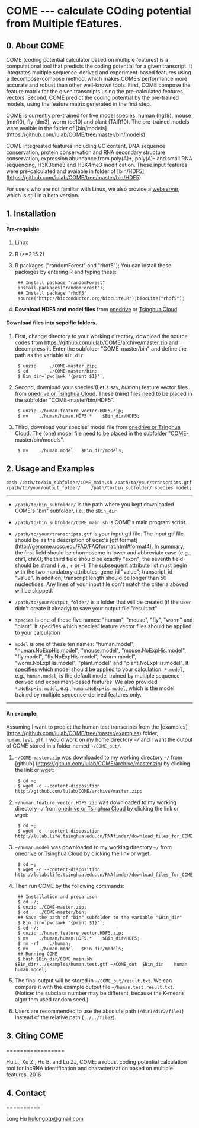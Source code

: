 # COME --- calculate COding potential from Multiple fEatures.

## 0. About COME

COME (coding potential calculator based on multiple features) is a computational tool that predicts the coding potential for a given transcript. It integrates multiple sequence-derived and experiment-based features using a decompose-compose method, which makes COME’s performance more accurate and robust than other well-known tools. First, COME compose the feature matrix for the given transcripts using the pre-calculated features vectors. Second, COME predict the coding potential by the pre-trained models, using the feature matrix generated in the first step.

COME is currently pre-trained for five model species: human (hg19), mouse (mm10), fly (dm3), worm (ce10) and plant (TAIR10). The pre-trained models were avaible in the folder of [bin/models] (https://github.com/lulab/COME/tree/master/bin/models)

COME integreated features including GC content, DNA sequence conservation, protein conservation and RNA secondary structure conservation, expression abundance from poly(A)+, poly(A)- and small RNA sequencing, H3K36me3 and H3K4me3 modification. These input features were pre-calculated and avaiable in folder of [bin/HDF5] (https://github.com/lulab/COME/tree/master/bin/HDF5)

For users who are not familiar with Linux, we also provide a [webserver](http://RNAfinder.ncrnalab.org/COME), which is still in a beta version.


## 1. Installation
####	Pre-requisite
1. Linux
2. R (>=2.15.2)
3. R packages ("randomForest" and "rhdf5"); You can install these packages by entering R and typing these:

		## Install package "randomForest"
		install.packages("randomForest"); 
		## Install package "rhdf5"
		source("http://bioconductor.org/biocLite.R");biocLite("rhdf5");
4. **Download HDF5 and model files** from [onedrive](https://1drv.ms/f/s!ApoJcQmK8fsKg5MS7NfEUGhahiLLFA) or [Tsinghua Cloud](https://cloud.tsinghua.edu.cn/d/dfbc9a67f9124bda93c6/)

####	Download files into sepcific folders.   
1. First, change directory to your working directory, download the source codes from https://github.com/lulab/COME/archive/master.zip and decompress it. Enter the subfolder "COME-master/bin" and define the path as the variable `Bin_dir`

		$ unzip		./COME-master.zip;
		$ cd 		./COME-master/bin;
		$ Bin_dir=`pwd|awk '{print $1}'`;

2. Second, download your species'(Let's say, _human_) feature vector files from [onedrive or Tsinghua Cloud](#pre-requisite). These (nine) files need to be placed in the subfolder "COME-master/bin/HDF5".

		$ unzip	./human.feature_vector.HDF5.zip;
		$ mv	./human/human.HDF5.*	$Bin_dir/HDF5;
	
3. Third, download your species' model file from [onedrive or Tsinghua Cloud](#pre-requisite). The (one) model file need to be placed in the subfolder "COME-master/bin/models".

		$ mv	./human.model	$Bin_dir/models;


## 2. Usage and Examples

	bash /path/to/bin_subfolder/COME_main.sh /path/to/your/transcripts.gtf	/path/to/your/output_folder/	/path/to/bin_subfolder/	species	model;
  
_____
* `/path/to/bin_subfolder/` is the path where you kept downloaded COME's "bin" subfolder, i.e., the `$Bin_dir`

* `/path/to/bin_subfolder/COME_main.sh` is COME's main program script.

* `/path/to/your/transcripts.gtf` is your input gtf file. The input gtf file should be as the description of ucsc's [gtf format] (http://genome.ucsc.edu/FAQ/FAQformat.html#format4). In summary, the first field should be chormosome in lower and abbreviate case (e.g., chr1, chrX); the third field should be exactly "exon"; the seventh field should be strand (i.e., + or -). The subsequent attribute list must begin with the two mandatory attributes: gene_id "value"; transcript_id "value". In addition, transcript length should be longer than 50 nucleotides. Any lines of your input file don't match the criteria aboved will be skipped.

* `/path/to/your/output_folder/` is a folder that will be created (if the user didn't create it already) to save your output file "result.txt"

* `species` is one of these five names: "human", "mouse", "fly", "worm" and "plant". It specifies which species' feature vector files should be applied to your calculation

* `model` is one of these ten names: "human.model", "human.NoExpHis.model", "mouse.model", "mouse.NoExpHis.model", "fly.model", "fly.NoExpHis.model", "worm.model", "worm.NoExpHis.model", "plant.model" and "plant.NoExpHis.model". It specifies which model should be applied to your calculation. `*.model`, e.g., `human.model`, is the default model trained by multiple sequence-derived and experiment-based features. We also provided `*.NoExpHis.model`, e.g., `human.NoExpHis.model`, which is the model trained by multiple sequence-derived features only.



______  

#### An example:

Assuming I want to predict the human test transcripts from the [examples] (https://github.com/lulab/COME/tree/master/examples) folder, `human.test.gtf`. I would work on my home directory `~/` and I want the output of COME stored in a folder named `~/COME_out/`.

1. `~/COME-master.zip` was downloaded to my working directory `~/` from [github] (https://github.com/lulab/COME/archive/master.zip) by clicking the link or wget:

		$ cd ~;
		$ wget -c --content-disposition   http://github.com/lulab/COME/archive/master.zip;
		
2. `~/human.feature_vector.HDF5.zip` was downloaded to my working directory `~/` from [onedrive or Tsinghua Cloud](#pre-requisite) by clicking the link or wget:

		$ cd ~;
		$ wget -c --content-disposition http://lulab.life.tsinghua.edu.cn/RNAfinder/download_files_for_COME/HDF5/human.feature_vector.HDF5.zip

3. `~/human.model` was downloaded to my working directory `~/` from [onedrive or Tsinghua Cloud](#pre-requisite) by clicking the link or wget:
	
		$ cd ~;
		$ wget -c --content-disposition   http://lulab.life.tsinghua.edu.cn/RNAfinder/download_files_for_COME/models/human.model

4. Then run COME by the following commands: 

		## Installation and preparison
		$ cd ~/;		
		$ unzip	./COME-master.zip;
		$ cd 	./COME-master/bin;
		## Save the path of "bin" subfolder to the variable "$Bin_dir"
		$ Bin_dir=`pwd|awk '{print $1}'`;
		$ cd ~/;
		$ unzip	./human.feature_vector.HDF5.zip;
		$ mv	./human/human.HDF5.*	$Bin_dir/HDF5;
		$ rm -rf	./human;
		$ mv	./human.model	$Bin_dir/models;
		## Running COME
		$ bash $Bin_dir/COME_main.sh	$Bin_dir/../examples/human.test.gtf	~/COME_out	$Bin_dir	human	human.model;

6. The final output will be stored in `~/COME_out/result.txt`. We can compare it with the example output file `~/human.test.result.txt`. (Notice: the subclass number may be different, because the K-means algorithm used random seed.)

7. Users are recommended to use the absolute path (`/dir1/dir2/file1`) instead of the relative path (`../../file2`).



## 3. Citing COME
=================

Hu L., Xu Z., Hu B. and Lu ZJ, COME: a robust coding potential calculation tool for lncRNA identification and characterization based on multiple features, 2016 


## 4. Contact
==========

Long Hu <hulongptp@gmail.com>

